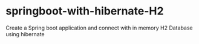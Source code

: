 # springboot-with-hibernate-H2
Create a Spring boot application and connect with in memory H2 Database using hibernate
